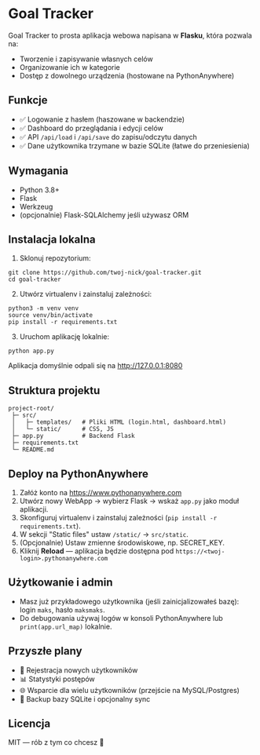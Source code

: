 # Goal Tracker

Goal Tracker to prosta aplikacja webowa napisana w **Flasku**, która pozwala na:
- Tworzenie i zapisywanie własnych celów
- Organizowanie ich w kategorie
- Dostęp z dowolnego urządzenia (hostowane na PythonAnywhere)

## Funkcje
- ✅ Logowanie z hasłem (haszowane w backendzie)
- ✅ Dashboard do przeglądania i edycji celów
- ✅ API `/api/load` i `/api/save` do zapisu/odczytu danych
- ✅ Dane użytkownika trzymane w bazie SQLite (łatwe do przeniesienia)

## Wymagania
- Python 3.8+
- Flask
- Werkzeug
- (opcjonalnie) Flask-SQLAlchemy jeśli używasz ORM

## Instalacja lokalna

1. Sklonuj repozytorium:
```
git clone https://github.com/twoj-nick/goal-tracker.git
cd goal-tracker
```

2. Utwórz virtualenv i zainstaluj zależności:
```
python3 -m venv venv
source venv/bin/activate
pip install -r requirements.txt
```

3. Uruchom aplikację lokalnie:
```
python app.py
```

Aplikacja domyślnie odpali się na http://127.0.0.1:8080

## Struktura projektu
```
project-root/
 ├─ src/
 │   ├─ templates/   # Pliki HTML (login.html, dashboard.html)
 │   └─ static/      # CSS, JS
 ├─ app.py           # Backend Flask
 ├─ requirements.txt
 └─ README.md
```

## Deploy na PythonAnywhere
1. Załóż konto na https://www.pythonanywhere.com  
2. Utwórz nowy WebApp -> wybierz Flask -> wskaż `app.py` jako moduł aplikacji.  
3. Skonfiguruj virtualenv i zainstaluj zależności (`pip install -r requirements.txt`).  
4. W sekcji "Static files" ustaw `/static/` → `src/static`.  
5. (Opcjonalnie) Ustaw zmienne środowiskowe, np. SECRET_KEY.  
6. Kliknij **Reload** — aplikacja będzie dostępna pod `https://<twoj-login>.pythonanywhere.com`

## Użytkowanie i admin
- Masz już przykładowego użytkownika (jeśli zainicjalizowałeś bazę): login `maks`, hasło `maksmaks`.
- Do debugowania używaj logów w konsoli PythonAnywhere lub `print(app.url_map)` lokalnie.

## Przyszłe plany
- 🔑 Rejestracja nowych użytkowników
- 📊 Statystyki postępów
- 🌐 Wsparcie dla wielu użytkowników (przejście na MySQL/Postgres)
- 🔁 Backup bazy SQLite i opcjonalny sync

## Licencja
MIT — rób z tym co chcesz 🚀
